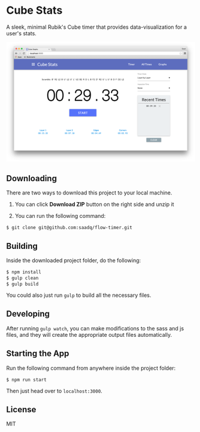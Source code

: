 # Cube Stats
A sleek, minimal Rubik's Cube timer that provides data-visualization for a user's stats.

![](cube-stats.png)

## Downloading
There are two ways to download this project to your local machine.

1. You can click **Download ZIP** button on the right side and unzip it

2. You can run the following command:
```
$ git clone git@github.com:saadq/flow-timer.git
```

## Building
Inside the downloaded project folder, do the following:
```
$ npm install
$ gulp clean
$ gulp build
```
You could also just run `gulp` to build all the necessary files.

## Developing
After running `gulp watch`, you can make modifications to the sass and js files, and they will create the appropriate output files automatically.

## Starting the App
Run the following command from anywhere inside the project folder:
```
$ npm run start
```

Then just head over to `localhost:3000`.

## License
MIT
